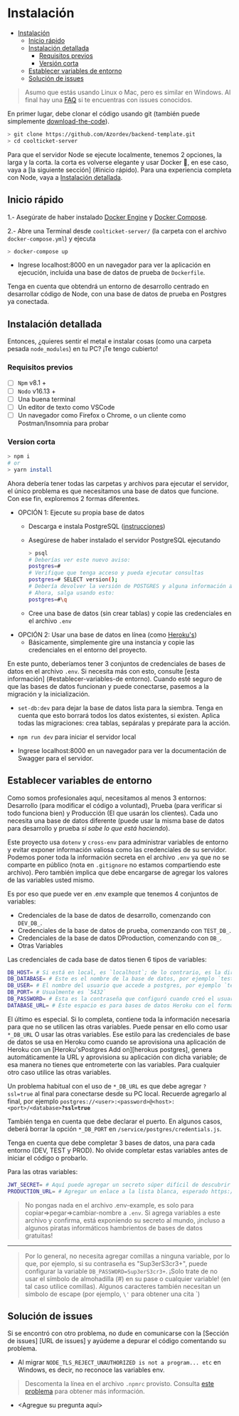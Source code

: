 # Instalación

- [Instalación](#instalación)
  - [Inicio rápido](#inicio-rápido)
  - [Instalación detallada](#instalación-detallada)
    - [Requisitos previos](#requisitos-previos)
    - [Versión corta](#versión-corta)
  - [Establecer variables de entorno](#establecer-variables-de-entorno)
  - [Solución de issues](#solución-de-issues)

> Asumo que estás usando Linux o Mac, pero es similar en Windows. Al final hay una [FAQ](#troubleshooting) si te encuentras con issues conocidos.

En primer lugar, debe clonar el código usando git (también puede simplemente [download-the-code][]).

```sh
> git clone https://github.com/Azordev/backend-template.git
> cd coolticket-server
```

Para que el servidor Node se ejecute localmente, tenemos 2 opciones, la larga y la corta. la corta es volverse elegante y usar Docker 🐋, en ese caso, vaya a [la siguiente sección] (#inicio rápido). Para una experiencia completa con Node, vaya a [Instalación detallada](#instalación-detallada).

## Inicio rápido

1.- Asegúrate de haber instalado [Docker Engine][] y [Docker Compose][].

2.- Abre una Terminal desde `coolticket-server/` (la carpeta con el archivo `docker-compose.yml`) y ejecuta

```sh
> docker-compose up
```
- Ingrese localhost:8000 en un navegador para ver la aplicación en ejecución, incluida una base de datos de prueba de `Dockerfile`.

Tenga en cuenta que obtendrá un entorno de desarrollo centrado en desarrollar código de Node, con una base de datos de prueba en Postgres ya conectada.

## Instalación detallada

Entonces, ¿quieres sentir el metal e instalar cosas (como una carpeta pesada `node_modules`) en tu PC? ¡Te tengo cubierto!

### Requisitos previos

- [ ] `Npm` v8.1 +
- [ ] `Nodo` v16.13 +
- [ ] Una buena terminal
- [ ] Un editor de texto como VSCode
- [ ] Un navegador como Firefox o Chrome, o un cliente como Postman/Insomnia para probar

### Version corta

```sh
> npm i
# or
> yarn install
```

Ahora debería tener todas las carpetas y archivos para ejecutar el servidor, el único problema es que necesitamos una base de datos que funcione. Con ese fin, exploremos 2 formas diferentes.

- OPCIÓN 1: Ejecute su propia base de datos
  - Descarga e instala PostgreSQL ([instrucciones][instalar-postgres])
  - Asegúrese de haber instalado el servidor PostgreSQL ejecutando

    ```sh
    > psql
    # Deberías ver este nuevo aviso:
    postgres=#
    # Verifique que tenga acceso y pueda ejecutar consultas
    postgres=# SELECT version();
    # Debería devolver la versión de POSTGRES y alguna información adicional
    # Ahora, salga usando esto:
    postgres=#\q
    ```

  - Cree una base de datos (sin crear tablas) y copie las credenciales en el archivo `.env`
- OPCIÓN 2: Usar una base de datos en línea (como [Heroku's][herokus-postgres])
  - Básicamente, simplemente gire una instancia y copie las credenciales en el entorno del proyecto.

En este punto, deberíamos tener 3 conjuntos de credenciales de bases de datos en el archivo `.env`. Si necesita más con esto, consulte [esta información] (#establecer-variables-de entorno). Cuando esté seguro de que las bases de datos funcionan y puede conectarse, pasemos a la migración y la inicialización.

- `set-db:dev` para dejar la base de datos lista para la siembra. Tenga en cuenta que esto borrará todos los datos existentes, si existen. Aplica todas las migraciones: crea tablas, sepáralas y prepárate para la acción.

- `npm run dev` para iniciar el servidor local

- Ingrese localhost:8000 en un navegador para ver la documentación de Swagger para el servidor.

## Establecer variables de entorno

Como somos profesionales aquí, necesitamos al menos 3 entornos: Desarrollo (para modificar el código a voluntad), Prueba (para verificar si todo funciona bien) y Producción (El que usarán los clientes). Cada uno necesita una base de datos diferente (puede usar la misma base de datos para desarrollo y prueba *si sabe lo que está haciendo*).

Este proyecto usa `dotenv` y `cross-env` para administrar variables de entorno y evitar exponer información valiosa como las credenciales de su servidor. Podemos poner toda la información secreta en el archivo `.env` ya que no se comparte en público (nota en `.gitignore` no estamos compartiendo este archivo). Pero también implica que debe encargarse de agregar los valores de las variables usted mismo.

Es por eso que puede ver en .env example que tenemos 4 conjuntos de variables:

- Credenciales de la base de datos de desarrollo, comenzando con `DEV_DB_`.
- Credenciales de la base de datos de prueba, comenzando con `TEST_DB_`.
- Credenciales de la base de datos DProduction, comenzando con `DB_`.
- Otras Variables

Las credenciales de cada base de datos tienen 6 tipos de variables:

```sh
DB_HOST= # Si está en local, es `localhost`; de lo contrario, es la dirección IP o de dominio
DB_DATABASE= # Este es el nombre de la base de datos, por ejemplo `test`
DB_USER= # El nombre del usuario que accede a postgres, por ejemplo `test`
DB_PORT= # Usualmente es `5432`
DB_PASSWORD= # Esta es la contraseña que configuró cuando creó el usuario utilizado, por ejemplo `prueba`
DATABASE_URL= # Este espacio es para bases de datos Heroku con el formato `postgres://<user>:<password>@<host>:<port>/<database>?ssl=true`
```


El último es especial. Si lo completa, contiene toda la información necesaria para que no se utilicen las otras variables. Puede pensar en ello como usar `*_DB_URL` O usar las otras variables. Ese estilo para las credenciales de base de datos se usa en Heroku como cuando se aprovisiona una aplicación de Heroku con un [Heroku'sPostgres Add on][herokus postgres], genera automáticamente la URL y aprovisiona su aplicación con dicha variable; de esa manera no tienes que entrometerte con las variables. Para cualquier otro caso utilice las otras variables.

Un problema habitual con el uso de `*_DB_URL` es que debe agregar `?ssl=true` al final para conectarse desde su PC local. Recuerde agregarlo al final, por ejemplo `postgres://<user>:<password>@<host>:<port>/<database>`**`?ssl=true`**

También tenga en cuenta que debe declarar el puerto. En algunos casos, deberá borrar la opción `*_DB_PORT` en `/service/postgres/credentials.js`.

Tenga en cuenta que debe completar 3 bases de datos, una para cada entorno (DEV, TEST y PROD). No olvide completar estas variables antes de iniciar el código o probarlo.

Para las otras variables:

```sh
JWT_SECRET= # Aquí puede agregar un secreto súper difícil de descubrir para JWT
PRODUCTION_URL= # Agregar un enlace a la lista blanca, esperado https://coolticket.herokuapp.com
```

> No pongas nada en el archivo .env-example, es solo para copiar=>pegar=>cambiar-nombre a `.env`. Si agrega variables a este archivo y confirma, está exponiendo su secreto al mundo, ¡incluso a algunos piratas informáticos hambrientos de bases de datos gratuitas!

---

> Por lo general, no necesita agregar comillas a ninguna variable, por lo que, por ejemplo, si su contraseña es "Sup3erS3cr3+", puede configurar la variable `DB_PASSWORD=Sup3erS3cr3+`. ¡Solo trate de no usar el símbolo de almohadilla (#) en su pase o cualquier variable! (en tal caso utilice comillas). Algunos caracteres también necesitan un símbolo de escape (por ejemplo, `\'` para obtener una cita `)

## Solución de issues

Si se encontró con otro problema, no dude en comunicarse con la [Sección de issues] [URL de issues] y ayúdeme a depurar el código comentando su problema.

- Al migrar  `NODE_TLS_REJECT_UNAUTHORIZED is not a program... etc` en Windows, es decir, no reconoce las variables env.

> Descomenta la línea en el archivo `.npmrc` provisto. Consulta [este problema][problema de npmrc] para obtener más información.

- \<Agregue su pregunta aquí>

[problema de npmrc]: https://github.com/kentcdodds/cross-env/issues/192#issuecomment-513341729
[download-the-code]: https://github.com/Azordev/backend-template/archive/main.zip
[Docker Engine]: https://docs.docker.com/get-docker/
[Docker Compose]: https://docs.docker.com/compose/install/
[instalar-postgres]: https://www.postgresql.org/download/
[herokus-postgres]: https://www.heroku.com/postgres
[temas-url]: https://github.com/Azordev/backend-template/issues
